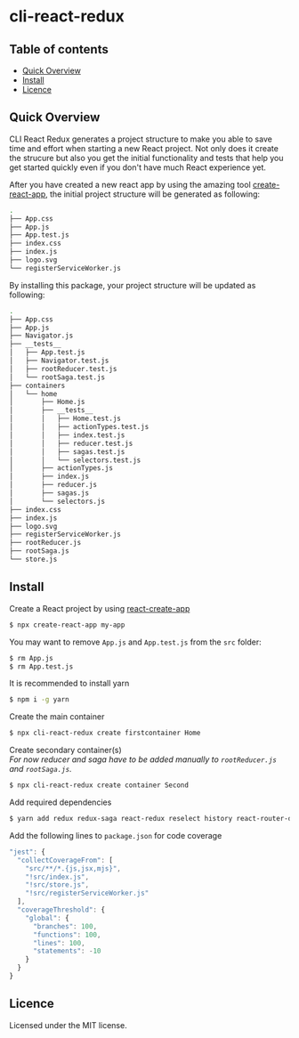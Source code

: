 # cli-react-redux

## Table of contents
  
* [Quick Overview](#quick-overview)
* [Install](#install)
* [Licence](#licence)

## Quick Overview

CLI React Redux generates a project structure to make you able to save time and effort when starting a new React project. Not only does it create the strucure but also you get the initial functionality and tests that help you get started quickly even if you don't have much React experience yet.

After you have created a new react app by using the amazing tool [create-react-app](https://github.com/facebook/create-react-app), the initial project structure will be generated as following:

```sh
.
├── App.css
├── App.js
├── App.test.js
├── index.css
├── index.js
├── logo.svg
└── registerServiceWorker.js
```

By installing this package, your project structure will be updated as following:

```sh
.
├── App.css
├── App.js
├── Navigator.js
├── __tests__
│   ├── App.test.js
│   ├── Navigator.test.js
│   ├── rootReducer.test.js
│   └── rootSaga.test.js
├── containers
│   └── home
│       ├── Home.js
│       ├── __tests__
│       │   ├── Home.test.js
│       │   ├── actionTypes.test.js
│       │   ├── index.test.js
│       │   ├── reducer.test.js
│       │   ├── sagas.test.js
│       │   └── selectors.test.js
│       ├── actionTypes.js
│       ├── index.js
│       ├── reducer.js
│       ├── sagas.js
│       └── selectors.js
├── index.css
├── index.js
├── logo.svg
├── registerServiceWorker.js
├── rootReducer.js
├── rootSaga.js
└── store.js
```

## Install

Create a React project by using [react-create-app](https://github.com/facebook/create-react-app)
```sh
$ npx create-react-app my-app
```

You may want to remove `App.js` and `App.test.js` from the `src` folder:

```sh
$ rm App.js
$ rm App.test.js
```

It is recommended to install yarn
```sh
$ npm i -g yarn
```

Create the main container

```sh
$ npx cli-react-redux create firstcontainer Home
```

Create secondary container(s) <br>
_For now reducer and saga have to be added manually to `rootReducer.js` and `rootSaga.js`._

```sh
$ npx cli-react-redux create container Second
```

Add required dependencies

```sh
$ yarn add redux redux-saga react-redux reselect history react-router-dom react-router-redux@next enzyme enzyme-adapter-react-16
```

Add the following lines to `package.json` for code coverage
```js
"jest": {
  "collectCoverageFrom": [
    "src/**/*.{js,jsx,mjs}",
    "!src/index.js",
    "!src/store.js",
    "!src/registerServiceWorker.js"
  ],
  "coverageThreshold": {
    "global": {
      "branches": 100,
      "functions": 100,
      "lines": 100,
      "statements": -10
    }
  }
}
```
## Licence

Licensed under the MIT license.
